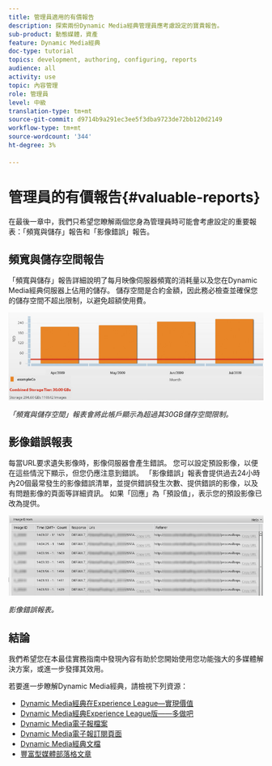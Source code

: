 ```yaml
---
title: 管理員適用的有價報告
description: 探索兩份Dynamic Media經典管理員應考慮設定的寶貴報告。
sub-product: 動態媒體，資產
feature: Dynamic Media經典
doc-type: tutorial
topics: development, authoring, configuring, reports
audience: all
activity: use
topic: 內容管理
role: 管理員
level: 中級
translation-type: tm+mt
source-git-commit: d9714b9a291ec3ee5f3dba9723de72bb120d2149
workflow-type: tm+mt
source-wordcount: '344'
ht-degree: 3%

---
```



# 管理員的有價報告{#valuable-reports}

在最後一章中，我們只希望您瞭解兩個您身為管理員時可能會考慮設定的重要報表：「頻寬與儲存」報告和「影像錯誤」報告。

## 頻寬與儲存空間報告

「頻寬與儲存」報告詳細說明了每月映像伺服器頻寬的消耗量以及您在Dynamic Media經典伺服器上佔用的儲存。 儲存空間是合約金額，因此務必檢查並確保您的儲存空間不超出限制，以避免超額使用費。

![影像](assets/valuable-reports/reports-1.jpg)

_「頻寬與儲存空間」報表會將此帳戶顯示為超過其30GB儲存空間限制。_

## 影像錯誤報表

每當URL要求遺失影像時，影像伺服器會產生錯誤。 您可以設定預設影像，以便在這些情況下顯示，但您仍應注意到錯誤。 「影像錯誤」報表會提供過去24小時內20個最常發生的影像錯誤清單，並提供錯誤發生次數、提供錯誤的影像，以及有問題影像的頁面等詳細資訊。 如果「回應」為「預設值」，表示您的預設影像已改為提供。

![影像](assets/valuable-reports/reports-2.jpg)

_影像錯誤報表。_

## 結論

我們希望您在本最佳實務指南中發現內容有助於您開始使用您功能強大的多媒體解決方案，或進一步發揮其效用。

若要進一步瞭解Dynamic Media經典，請檢視下列資源：

- [Dynamic Media經典在Experience League—實現價值](https://guided.adobe.com/?launch=AEM-5a#recommended/solutions/experience-manager)
- [Dynamic Media經典Experience League版——多做吧](https://guided.adobe.com/?launch=AEM-6a#recommended/solutions/experience-manager)
- [Dynamic Media電子報檔案](https://docs.adobe.com/content/help/en/dynamic-media-classic/using/dynamic-media-newsletter.html)
- [Dynamic Media電子報訂閱頁面](https://www.adobe.com/subscription/dynamic-media-newsletter.html)
- [Dynamic Media經典文檔](https://docs.adobe.com/content/help/en/dynamic-media-classic/using/home.html)
- [豐富型媒體部落格文章](https://theblog.adobe.com/tag/dynamic-media)
